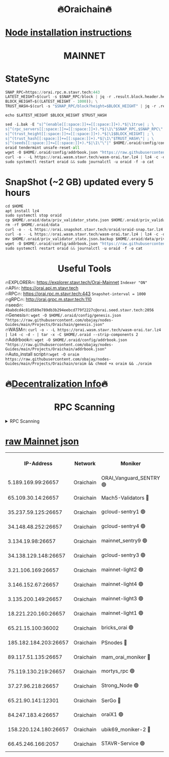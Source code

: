 <h1 align="center"> 🔥Oraichain🔥</h1>

[Node installation instructions](https://github.com/obajay/nodes-Guides/tree/main/Projects/Oraichain)
=
<h1 align="center"> MAINNET</h1>

# StateSync
```python
SNAP_RPC=https://orai.rpc.m.stavr.tech:443
LATEST_HEIGHT=$(curl -s $SNAP_RPC/block | jq -r .result.block.header.height); \
BLOCK_HEIGHT=$((LATEST_HEIGHT - 1000)); \
TRUST_HASH=$(curl -s "$SNAP_RPC/block?height=$BLOCK_HEIGHT" | jq -r .result.block_id.hash)

echo $LATEST_HEIGHT $BLOCK_HEIGHT $TRUST_HASH

sed -i.bak -E "s|^(enable[[:space:]]+=[[:space:]]+).*$|\1true| ; \
s|^(rpc_servers[[:space:]]+=[[:space:]]+).*$|\1\"$SNAP_RPC,$SNAP_RPC\"| ; \
s|^(trust_height[[:space:]]+=[[:space:]]+).*$|\1$BLOCK_HEIGHT| ; \
s|^(trust_hash[[:space:]]+=[[:space:]]+).*$|\1\"$TRUST_HASH\"| ; \
s|^(seeds[[:space:]]+=[[:space:]]+).*$|\1\"\"|" $HOME/.oraid/config/config.toml
oraid tendermint unsafe-reset-all
wget -O $HOME/.oraid/config/addrbook.json "https://raw.githubusercontent.com/obajay/nodes-Guides/main/Projects/Oraichain/addrbook.json"
curl -o - -L https://orai.wasm.stavr.tech/wasm-orai.tar.lz4 | lz4 -c -d - | tar -x -C $HOME/.oraid --strip-components 2
sudo systemctl restart oraid && sudo journalctl -u oraid -f -o cat
```
# SnapShot (~2 GB) updated every 5 hours
```python
cd $HOME
apt install lz4
sudo systemctl stop oraid
cp $HOME/.oraid/data/priv_validator_state.json $HOME/.oraid/priv_validator_state.json.backup
rm -rf $HOME/.oraid/data
curl -o - -L https://orai.snapshot.stavr.tech/oraid/oraid-snap.tar.lz4 | lz4 -c -d - | tar -x -C $HOME/.oraid --strip-components 2
curl -o - -L https://orai.wasm.stavr.tech/wasm-orai.tar.lz4 | lz4 -c -d - | tar -x -C $HOME/.oraid --strip-components 2
mv $HOME/.oraid/priv_validator_state.json.backup $HOME/.oraid/data/priv_validator_state.json
wget -O $HOME/.oraid/config/addrbook.json "https://raw.githubusercontent.com/obajay/nodes-Guides/main/Projects/Oraichain/addrbook.json"
sudo systemctl restart oraid && journalctl -u oraid -f -o cat
```

 <h1 align="center"> Useful Tools</h1>

🔥EXPLORER🔥:     https://explorer.stavr.tech/Orai-Mainnet        `Indexer "ON"` \
🔥API🔥:          https://orai.api.m.stavr.tech \
🔥RPC🔥:          https://orai.rpc.m.stavr.tech:443              `Snapshot-interval = 1000` \
🔥gRPC🔥:         http://orai.grpc.m.stavr.tech:110 \
🔥seed🔥:      `4babdcd4c81d589e789db3b294eebcd779f2227c@orai.seed.stavr.tech:2056` \
🔥Genesis🔥:   `wget -O $HOME/.oraid/config/genesis.json "https://raw.githubusercontent.com/obajay/nodes-Guides/main/Projects/Oraichain/genesis.json"` \
🔥WASM🔥:      `curl -o - -L https://orai.wasm.stavr.tech/wasm-orai.tar.lz4 | lz4 -c -d - | tar -x -C $HOME/.oraid --strip-components 2` \
🔥Addrbook🔥:  `wget -O $HOME/.oraid/config/addrbook.json "https://raw.githubusercontent.com/obajay/nodes-Guides/main/Projects/Oraichain/addrbook.json"` \
🔥Auto_install script🔥:`wget -O oraim https://raw.githubusercontent.com/obajay/nodes-Guides/main/Projects/Oraichain/oraim && chmod +x oraim && ./oraim`

🔥[Decentralization Info](https://github.com/obajay/StateSync-snapshots/tree/main/Projects/Oraichain/Decentralization)🔥
=
<h1 align="center"> RPC Scanning</h1>

<details>
<summary>RPC Scanning</summary>

<h2 align="center"> We scan nodes in real time every 4 hours. And we provide the final result of RPC endpoints.
We cannot influence the operation of these nodes in any way. </h2>


```python
If Voting Power is higher than 0 --> then the Node is a validator of the network and may be subject to attack and be a potential threat to the chain.
```
```python
We marked such validators with a red symbol
```

</details>

[raw Mainnet json](https://rpc-check.oraim.stavr.tech/oraim/rpc-oraim-result.json)
=


<table><tr><th>IP-Address</th><th>Network</th><th>Moniker</th><th>Latest Block Height</th><th>Earliest Block Height</th><th>Catching Up</th><th>Tx Index</th><th>Voting Power</th><th>Scan Time</th></tr><tr><td>5.189.169.99:26657</td><td>Oraichain</td><td>ORAI_Vanguard_SENTRY 🟢</td><td>16268286</td><td>0</td><td>False</td><td>on</td><td>0</td><td>2024-03-15T15:26:34.500182855UTC</td></tr><tr><td>65.109.30.14:26657</td><td>Oraichain</td><td>Mach5-Validators 🔴</td><td>16268335</td><td>0</td><td>False</td><td>off</td><td>212</td><td>2024-03-15T15:27:35.182979819UTC</td></tr><tr><td>35.237.59.125:26657</td><td>Oraichain</td><td>gcloud-sentry1 🟢</td><td>16268280</td><td>1</td><td>False</td><td>on</td><td>0</td><td>2024-03-15T15:26:27.565245952UTC</td></tr><tr><td>34.148.48.252:26657</td><td>Oraichain</td><td>gcloud-sentry4 🟢</td><td>16268290</td><td>1</td><td>False</td><td>on</td><td>0</td><td>2024-03-15T15:26:39.493076564UTC</td></tr><tr><td>3.134.19.98:26657</td><td>Oraichain</td><td>mainnet_sentry9 🟢</td><td>16268311</td><td>1</td><td>False</td><td>on</td><td>0</td><td>2024-03-15T15:27:05.975295821UTC</td></tr><tr><td>34.138.129.148:26657</td><td>Oraichain</td><td>gcloud-sentry3 🟢</td><td>16268324</td><td>1</td><td>False</td><td>on</td><td>0</td><td>2024-03-15T15:27:23.052459127UTC</td></tr><tr><td>3.21.106.169:26657</td><td>Oraichain</td><td>mainnet-light2 🟢</td><td>16268305</td><td>15275144</td><td>False</td><td>on</td><td>0</td><td>2024-03-15T15:26:58.822273528UTC</td></tr><tr><td>3.146.152.67:26657</td><td>Oraichain</td><td>mainnet-light4 🟢</td><td>16268313</td><td>15275144</td><td>False</td><td>on</td><td>0</td><td>2024-03-15T15:27:08.785076304UTC</td></tr><tr><td>3.135.200.149:26657</td><td>Oraichain</td><td>mainnet-light3 🟢</td><td>16268315</td><td>15275144</td><td>False</td><td>on</td><td>0</td><td>2024-03-15T15:27:13.558713856UTC</td></tr><tr><td>18.221.220.160:26657</td><td>Oraichain</td><td>mainnet-light1 🟢</td><td>16268320</td><td>15643601</td><td>False</td><td>on</td><td>0</td><td>2024-03-15T15:27:18.294088160UTC</td></tr><tr><td>65.21.15.100:36002</td><td>Oraichain</td><td>bricks_orai 🟢</td><td>16268335</td><td>15848470</td><td>False</td><td>on</td><td>0</td><td>2024-03-15T15:27:39.729660148UTC</td></tr><tr><td>185.182.184.203:26657</td><td>Oraichain</td><td>PSnodes 🔴</td><td>16268288</td><td>15946937</td><td>False</td><td>off</td><td>27</td><td>2024-03-15T15:26:36.839169806UTC</td></tr><tr><td>89.117.51.135:26657</td><td>Oraichain</td><td>mam_orai_moniker 🔴</td><td>16268282</td><td>15951001</td><td>False</td><td>on</td><td>5</td><td>2024-03-15T15:26:29.937957495UTC</td></tr><tr><td>75.119.130.219:26657</td><td>Oraichain</td><td>mortys_rpc 🟢</td><td>16268330</td><td>15960001</td><td>False</td><td>on</td><td>0</td><td>2024-03-15T15:27:30.531220305UTC</td></tr><tr><td>37.27.96.218:26657</td><td>Oraichain</td><td>Strong_Node 🟢</td><td>16268339</td><td>16086201</td><td>False</td><td>on</td><td>0</td><td>2024-03-15T15:27:44.199397855UTC</td></tr><tr><td>65.21.90.141:12301</td><td>Oraichain</td><td>SerGo 🔴</td><td>16268327</td><td>16168326</td><td>False</td><td>off</td><td>1</td><td>2024-03-15T15:27:25.450988811UTC</td></tr><tr><td>84.247.183.4:26657</td><td>Oraichain</td><td>oraiX1 🟢</td><td>16268328</td><td>16177601</td><td>False</td><td>on</td><td>0</td><td>2024-03-15T15:27:44.544844278UTC</td></tr><tr><td>158.220.124.180:26657</td><td>Oraichain</td><td>ubik69_moniker-2 🔴</td><td>16268294</td><td>16229001</td><td>False</td><td>on</td><td>1815</td><td>2024-03-15T15:26:43.916816263UTC</td></tr><tr><td>66.45.246.166:2057</td><td>Oraichain</td><td>STAVR-Service 🟢</td><td>16268309</td><td>16259001</td><td>False</td><td>on</td><td>0</td><td>2024-03-15T15:27:30.130659897UTC</td></tr></table>
